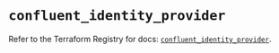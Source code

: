# `confluent_identity_provider`

Refer to the Terraform Registry for docs: [`confluent_identity_provider`](https://registry.terraform.io/providers/confluentinc/confluent/2.9.0/docs/resources/identity_provider).
